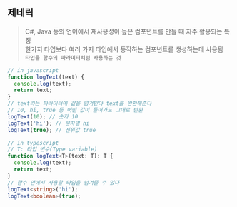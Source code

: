 ## 제네릭

> C#, Java 등의 언어에서 재사용성이 높은 컴포넌트를 만들 때 자주 활용되는 특징  
> 한가지 타입보다 여러 가지 타입에서 동작하는 컴포넌트를 생성하는데 사용됨  
> `타입을 함수의 파라미터처럼 사용하는 것`

```javascript
// in javascript
function logText(text) {
  console.log(text);
  return text;
}
// text라는 파라미터에 값을 넘겨받아 text를 반환해준다
// 10, hi, true 등 어떤 값이 들어가도 그대로 반환
logText(10); // 숫자 10
logText('hi'); // 문자열 hi
logText(true); // 진위값 true
```

```typescript
// in typescript
// T: 타입 변수(Type variable)
function logText<T>(text: T): T {
  console.log(text);
  return text;
}
// 함수 안에서 사용할 타입을 넘겨줄 수 있다
logText<string>('hi');
logText<boolean>(true);
```
